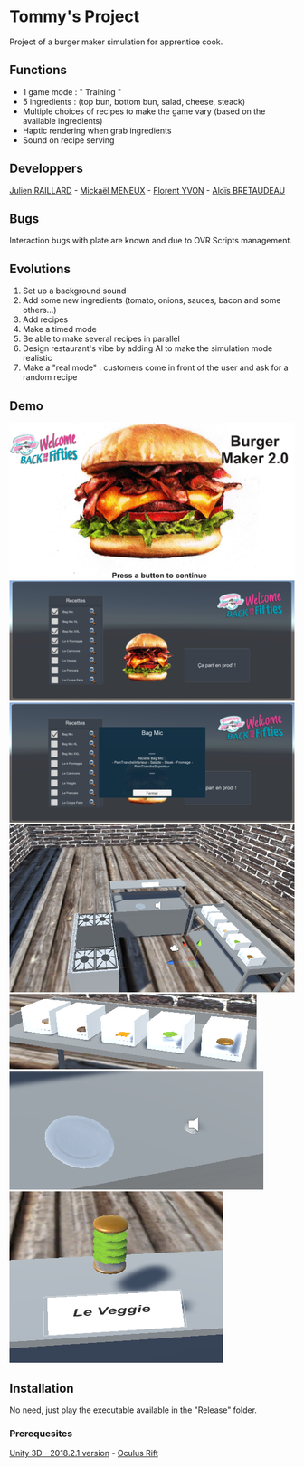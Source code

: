 # Tommy's Project
Project of a burger maker simulation for apprentice cook.

## Functions
- 1 game mode : " Training " 
- 5 ingredients : (top bun, bottom bun, salad, cheese, steack)
- Multiple choices of recipes to make the game vary (based on the available ingredients)
- Haptic rendering when grab ingredients
- Sound on recipe serving

## Developpers
[Julien RAILLARD](https://github.com/jraillard) -
[Mickaël MENEUX](https://github.com/MickaMx) - 
[Florent YVON](https://github.com/florentyvon) -
[Aloïs BRETAUDEAU](https://github.com/kilo-graham)

## Bugs
Interaction bugs with plate are known and due to OVR Scripts management.

## Evolutions
1. Set up a background sound
2. Add some new ingredients (tomato, onions, sauces, bacon and some others...)
3. Add recipes
4. Make a timed mode
5. Be able to make several recipes in parallel
6. Design restaurant's vibe by adding AI to make the simulation mode realistic
7. Make a "real mode" : customers come in front of the user and ask for a random recipe 

## Demo
![Lobby](/demo/lobby.png)
![Menu : Global view](/demo/menu.png)
![Menu : Burger description](/demo/menu_burger_description.png)
![Game : Global View](/demo/game.png)
![Game : Ingredients distributors](/demo/game_distributors.png)
![Game : Plate & service bell](/demo/game_service.png)
![Game : Burger model](/demo/game_burger_model.png)

## Installation
No need, just play the executable available in the "Release" folder.
 
### Prerequesites
[Unity 3D - 2018.2.1 version](https://unity3d.com/fr/get-unity/download/archive) - 
[Oculus Rift](https://www.oculus.com/rift/setup/)
